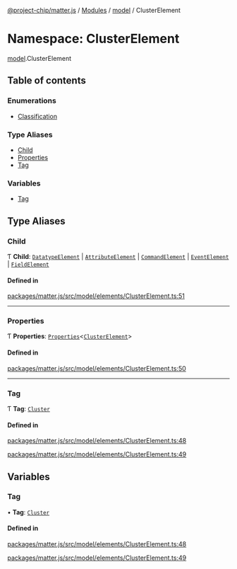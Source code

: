 [@project-chip/matter.js](../README.md) / [Modules](../modules.md) / [model](model.md) / ClusterElement

# Namespace: ClusterElement

[model](model.md).ClusterElement

## Table of contents

### Enumerations

- [Classification](../enums/model.ClusterElement.Classification.md)

### Type Aliases

- [Child](model.ClusterElement.md#child)
- [Properties](model.ClusterElement.md#properties)
- [Tag](model.ClusterElement.md#tag)

### Variables

- [Tag](model.ClusterElement.md#tag-1)

## Type Aliases

### Child

Ƭ **Child**: [`DatatypeElement`](../interfaces/model.DatatypeElement-1.md) \| [`AttributeElement`](../interfaces/model.AttributeElement-1.md) \| [`CommandElement`](../interfaces/model.CommandElement-1.md) \| [`EventElement`](../interfaces/model.EventElement-1.md) \| [`FieldElement`](../interfaces/model.FieldElement-1.md)

#### Defined in

[packages/matter.js/src/model/elements/ClusterElement.ts:51](https://github.com/project-chip/matter.js/blob/0c058ae17fdba4c0b89b8b13c309011d51782299/packages/matter.js/src/model/elements/ClusterElement.ts#L51)

___

### Properties

Ƭ **Properties**: [`Properties`](model.BaseElement.md#properties)\<[`ClusterElement`](../interfaces/model.ClusterElement-1.md)\>

#### Defined in

[packages/matter.js/src/model/elements/ClusterElement.ts:50](https://github.com/project-chip/matter.js/blob/0c058ae17fdba4c0b89b8b13c309011d51782299/packages/matter.js/src/model/elements/ClusterElement.ts#L50)

___

### Tag

Ƭ **Tag**: [`Cluster`](../enums/model.ElementTag.md#cluster)

#### Defined in

[packages/matter.js/src/model/elements/ClusterElement.ts:48](https://github.com/project-chip/matter.js/blob/0c058ae17fdba4c0b89b8b13c309011d51782299/packages/matter.js/src/model/elements/ClusterElement.ts#L48)

[packages/matter.js/src/model/elements/ClusterElement.ts:49](https://github.com/project-chip/matter.js/blob/0c058ae17fdba4c0b89b8b13c309011d51782299/packages/matter.js/src/model/elements/ClusterElement.ts#L49)

## Variables

### Tag

• **Tag**: [`Cluster`](../enums/model.ElementTag.md#cluster)

#### Defined in

[packages/matter.js/src/model/elements/ClusterElement.ts:48](https://github.com/project-chip/matter.js/blob/0c058ae17fdba4c0b89b8b13c309011d51782299/packages/matter.js/src/model/elements/ClusterElement.ts#L48)

[packages/matter.js/src/model/elements/ClusterElement.ts:49](https://github.com/project-chip/matter.js/blob/0c058ae17fdba4c0b89b8b13c309011d51782299/packages/matter.js/src/model/elements/ClusterElement.ts#L49)
